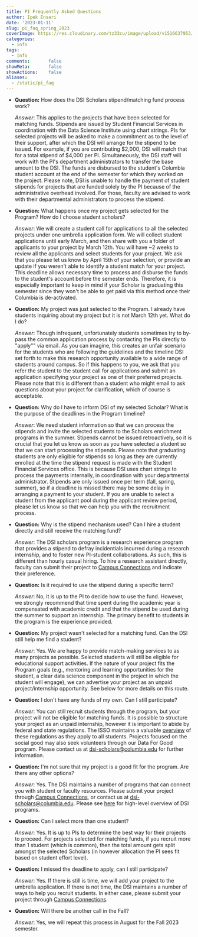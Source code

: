 ```yaml
---
title: PI Frequently Asked Questions
author: Ipek Ensari
date: '2023-01-11'
slug: pi_faq_spring_2023
coverImage: https://res.cloudinary.com/tz33cu/image/upload/v1516637953/DSI-scholars/wordcloud2_ezxayp.png
categories:
  - info
tags:
  - Info
comments:       false
showMeta:       false
showActions:    false
aliases:
  - /static/pi_faq
---
```


+ **Question:** How does the DSI Scholars stipend/matching fund process work?

    *Answer*: This applies to the projects that have been selected for matching funds. Stipends are issued by Student Financial Services in coordination with the Data Science Institute using chart strings. PIs for selected projects will be asked to make a commitment as to the level of their support, after which the DSI will arrange for the stipend to be issued. For example, if you are contributing $2,000, DSI will match that for a total stipend of $4,000 per PI. Simultaneously, the DSI staff will work with the PI's department administrators to transfer the base amount to the DSI. The funds are disbursed to the student's Columbia student account at the end of the semester for which they worked on the project. Please note, DSI is unable to handle the payment of student stipends for projects that are funded solely by the PI because of the administrative overhead involved. For those, faculty are advised to work with their departmental administrators to process the stipend.
    
+ **Question:** What happens once my project gets selected for the Program? How do I choose student scholars?

    *Answer*: We will create a student call for applications to all the selected projects under one umbrella application form. We will collect student applications until early March, and then share with you a folder of applicants to your project by March 12th. You will have ~2 weeks to review all the applicants and select students for your project. We ask that you please let us know by April 15th of your selection, or provide an update if you weren't able to identify a student match for your project. This deadline allows necessary time to process and disburse the funds to the student's account before the semester ends. Therefore, it is especially important to keep in mind if your Scholar is graduating this semester since they won't be able to get paid via this method once their Columbia is de-activated.

+ **Question:** My project was just selected to the Program. I already have students inquiring about my project but it is not March 12th yet. What do I do?

    *Answer*: Though infrequent, unfortunately students sometimes try to by-pass the common application process by contacting the PIs directly to "apply"" via email. As you can imagine, this creates an unfair scenario for the students who are following the guidelines and the timeline DSI set forth to make this research opportunity available to a wide range of students around campus. So if this happens to you, we ask that you refer the student to the student call for applications and submit an application specifying your project as one of their preferred projects. Please note that this is different than a student who might email to ask questions about your project for clarification, which of course is acceptable.

+ **Question:** Why do I have to inform DSI of my selected Scholar? What is the purpose of the deadlines in the Program timeline?

    *Answer*: We need student information so that we can process the stipends and invite the selected students to the Scholars enrichment programs in the summer. Stipends cannot be issued retroactively, so it is crucial that you let us know as soon as you have selected a student so that we can start processing the stipends. Please note that graduating students are only eligible for stipends so long as they are currently enrolled at the time the stipend request is made with the Student Financial Services office. This is because DSI uses chart strings to process the payments internally, in coordination with your departmental administrator. Stipends are only issued once per term (fall, spring, summer), so if a deadline is missed there may be some delay in arranging a payment to your student. If you are unable to select a student from the applicant pool during the applicant review period, please let us know so that we can help you with the recruitment process.

+ **Question:** Why is the stipend mechanism used? Can I hire a student directly and still receive the matching fund?

    *Answer*: The DSI scholars program is a research experience program that provides a stipend to defray incidentials incurred during a research internship, and to foster new PI-student collaborations. As such, this is different than hourly casual hiring. To hire a research assistant directly, faculty can submit their project to [Campus Connections](https://www.datascience.columbia.edu/connections) and indicate their preference.

+ **Question:** Is it required to use the stipend during a specific term?

    *Answer*: No, it is up to the PI to decide how to use the fund. However, we strongly recommend that time spent during the academic year is compensated with academic credit and that the stipend be used during the summer to support an internship. The primary benefit to students in the program is the experience provided.

+ **Question:** My project wasn't selected for a matching fund. Can the DSI still help me find a student?

    *Answer*: Yes. We are happy to provide match-making services to as many projects as possible. Selected students will still be eligible for educational support activities. If the nature of your project fits the Program goals (e.g., mentoring and learning opportunities for the student, a clear data science component in the project in which the student will engage), we can advertise your project as an unpaid project/internship opportunity. See below for more details on this route. 

+ **Question:** I don't have any funds of my own. Can I still participate?

    *Answer*: You can still recruit students through the program, but your project will not be eligible for matching funds. It is possible to structure your project as an unpaid internship, however it is important to abide by federal and state regulations. The ISSO maintains a valuable [overview](https://isso.columbia.edu/content/unpaid-internships-and-volunteering) of these regulations as they apply to all students. Projects focused on the social good may also seek volunteers through our Data For Good program. Please contact us at [dsi-scholars@columbia.edu](mailto:dsi-scholars@columbia.edu) for further information.

+ **Question:** I'm not sure that my project is a good fit for the program. Are there any other options?

    *Answer*: Yes. The DSI maintains a number of programs that can connect you with student or faculty resources. Please submit your project through [Campus Connections](https://www.datascience.columbia.edu/connections), or contact us at [dsi-scholars@columbia.edu](mailto:dsi-scholars@columbia.edu). Please see [here](/page/dsi_programs) for high-level overview of DSI programs.

+ **Question:** Can I select more than one student?

    *Answer*: Yes. It is up to PIs to determine the best way for their projects to proceed. For projects selected for matching funds, if you recruit more than 1 student (which is common), then the total amount gets split amongst the selected Scholars (in however allocation the PI sees fit based on student effort level). 


+ **Question:** I missed the deadline to apply, can I still participate?

    *Answer*: Yes. If there is still is time, we will add your project to the umbrella application. If there is not time, the DSI maintains a number of ways to help you recruit students. In either case, please submit your project through [Campus Connections](https://datascience.columbia.edu/outreach/campus-connections/).

    
+ **Question:** Will there be another call in the Fall?

    *Answer*: Yes, we will repeat this process in August for the Fall 2023 semester.


